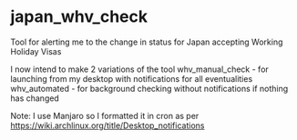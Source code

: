 # japan_whv_check
Tool for alerting me to the change in status for Japan accepting Working Holiday Visas 

I now intend to make 2 variations of the tool
whv_manual_check - for launching from my desktop with notifications for all eventualities
whv_automated - for background checking without notifications if nothing has changed

Note: I use Manjaro so I formatted it in cron as per https://wiki.archlinux.org/title/Desktop_notifications
